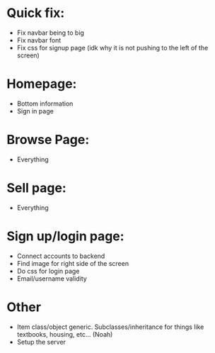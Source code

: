 # Quick fix:
- Fix navbar being to big
- Fix navbar font
- Fix css for signup page (idk why it is not pushing to the left of the screen)

# Homepage:
- Bottom information
- Sign in page

# Browse Page:
- Everything

# Sell page:
- Everything

# Sign up/login page:
- Connect accounts to backend
- Find image for right side of the screen
- Do css for login page
- Email/username validity

# Other
- Item class/object generic. Subclasses/inheritance for things like textbooks, housing, etc... (Noah)
- Setup the server

